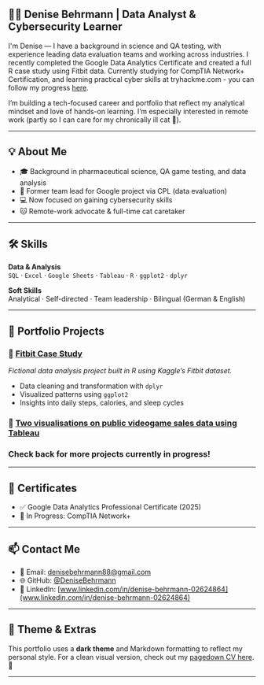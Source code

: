 ## 👩‍💻 Denise Behrmann | Data Analyst & Cybersecurity Learner

I'm Denise — I have a background in science and QA testing, with experience leading data evaluation teams and working across industries. I recently completed the Google Data Analytics Certificate and created a full R case study using Fitbit data. Currently studying for CompTIA Network+ Certification, and learning practical cyber skills at tryhackme.com - you can follow my progress [here](https://tryhackme.com/p/denisebehrmann).

I’m building a tech-focused career and portfolio that reflect my analytical mindset and love of hands-on learning. I’m especially interested in remote work (partly so I can care for my chronically ill cat 🐾).

---

## 💡 About Me
- 🎓 Background in pharmaceutical science, QA game testing, and data analysis
- 🧪 Former team lead for Google project via CPL (data evaluation)
- 💻 Now focused on gaining cybersecurity skills
- 🐱 Remote-work advocate & full-time cat caretaker

---

## 🛠️ Skills

**Data & Analysis**  
`SQL` · `Excel` · `Google Sheets` · `Tableau` · `R` · `ggplot2` · `dplyr`

**Soft Skills**  
Analytical · Self-directed · Team leadership · Bilingual (German & English)

---

## 📁 Portfolio Projects

### 🔹 [Fitbit Case Study](https://rpubs.com/H_exe/1326257)
*Fictional data analysis project built in R using Kaggle’s Fitbit dataset.*  
- Data cleaning and transformation with `dplyr`
- Visualized patterns using `ggplot2`
- Insights into daily steps, calories, and sleep cycles

### 🔹 [Two visualisations on public videogame sales data using Tableau](https://public.tableau.com/app/profile/hexe/viz/GameSales_17513967623470/Dashboard2)

### Check back for more projects currently in progress!
---

## 📜 Certificates
- ✅ Google Data Analytics Professional Certificate (2025)
- 🔐 In Progress: CompTIA Network+

---

## 📫 Contact Me
- 📧 Email: denisebehrmann88@gmail.com  
- 🌐 GitHub: [@DeniseBehrmann](https://github.com/DeniseBehrmann)  
- 💼 LinkedIn: [www.linkedin.com/in/denise-behrmann-02624864](www.linkedin.com/in/denise-behrmann-02624864)

---

## 🖤 Theme & Extras
This portfolio uses a **dark theme** and Markdown formatting to reflect my personal style. For a clean visual version, check out my [pagedown CV here](https://denisebehrmann.github.io/Denise_CV/). 🎨

---
